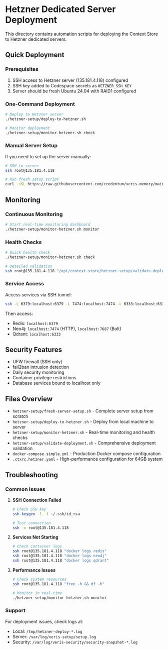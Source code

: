 # Hetzner Dedicated Server Deployment

This directory contains automation scripts for deploying the Context Store to Hetzner dedicated servers.

## Quick Deployment

### Prerequisites

1. SSH access to Hetzner server (135.181.4.118) configured
2. SSH key added to Codespace secrets as `HETZNER_SSH_KEY`
3. Server should be fresh Ubuntu 24.04 with RAID1 configured

### One-Command Deployment

```bash
# Deploy to Hetzner server
./hetzner-setup/deploy-to-hetzner.sh

# Monitor deployment
./hetzner-setup/monitor-hetzner.sh check
```

### Manual Server Setup

If you need to set up the server manually:

```bash
# SSH to server
ssh root@135.181.4.118

# Run fresh setup script
curl -sSL https://raw.githubusercontent.com/credentum/veris-memory/main/hetzner-setup/fresh-server-setup.sh | bash
```

## Monitoring

### Continuous Monitoring

```bash
# Start real-time monitoring dashboard
./hetzner-setup/monitor-hetzner.sh monitor
```

### Health Checks

```bash
# Quick health check
./hetzner-setup/monitor-hetzner.sh check

# Detailed validation
ssh root@135.181.4.118 "/opt/context-store/hetzner-setup/validate-deployment.sh"
```

### Service Access

Access services via SSH tunnel:

```bash
ssh -L 6379:localhost:6379 -L 7474:localhost:7474 -L 6333:localhost:6333 root@135.181.4.118
```

Then access:
- Redis: `localhost:6379`
- Neo4j: `localhost:7474` (HTTP), `localhost:7687` (Bolt)  
- Qdrant: `localhost:6333`

## Security Features

- UFW firewall (SSH only)
- fail2ban intrusion detection
- Daily security monitoring
- Container privilege restrictions
- Database services bound to localhost only

## Files Overview

- `hetzner-setup/fresh-server-setup.sh` - Complete server setup from scratch
- `hetzner-setup/deploy-to-hetzner.sh` - Deploy from local machine to server
- `hetzner-setup/monitor-hetzner.sh` - Real-time monitoring and health checks
- `hetzner-setup/validate-deployment.sh` - Comprehensive deployment validation
- `docker-compose.simple.yml` - Production Docker compose configuration
- `.ctxrc.hetzner.yaml` - High-performance configuration for 64GB system

## Troubleshooting

### Common Issues

1. **SSH Connection Failed**
   ```bash
   # Check SSH key
   ssh-keygen -l -f ~/.ssh/id_rsa
   
   # Test connection
   ssh -v root@135.181.4.118
   ```

2. **Services Not Starting**
   ```bash
   # Check container logs
   ssh root@135.181.4.118 "docker logs redis"
   ssh root@135.181.4.118 "docker logs neo4j"
   ssh root@135.181.4.118 "docker logs qdrant"
   ```

3. **Performance Issues**
   ```bash
   # Check system resources
   ssh root@135.181.4.118 "free -h && df -h"
   
   # Monitor in real-time
   ./hetzner-setup/monitor-hetzner.sh monitor
   ```

### Support

For deployment issues, check logs at:
- Local: `/tmp/hetzner-deploy-*.log`
- Server: `/var/log/veris-setup/setup.log`
- Security: `/var/log/veris-security/security-snapshot-*.log`